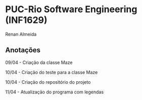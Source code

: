# PUC-Rio Software Engineering (INF1629)
Renan Almeida

## Anotações

09/04 - Criação da classe Maze

10/04 - Criação do teste para a classe Maze

10/04 - Criação do repositório do projeto

11/04 - Atualização do programa com legendas
